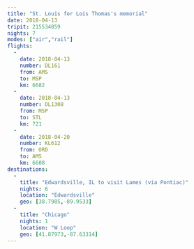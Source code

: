 ```yaml
---
title: "St. Louis for Lois Thomas's memorial"
date: 2018-04-13
tripit: 215534059
nights: 7
modes: ["air","rail"]
flights:
  -
    date: 2018-04-13
    number: DL161
    from: AMS
    to: MSP
    km: 6682
  -
    date: 2018-04-13
    number: DL1308
    from: MSP
    to: STL
    km: 721
  -
    date: 2018-04-20
    number: KL612
    from: ORD
    to: AMS
    km: 6608
destinations:
  -
    title: "Edwardsville, IL to visit Lames (via Pontiac)"
    nights: 6
    location: "Edwardsville"
    geo: [38.7985,-89.9533]
  -
    title: "Chicago"
    nights: 1
    location: "W Loop"
    geo: [41.87973,-87.63314]
---
```



